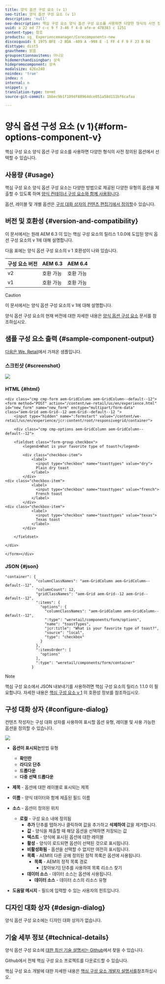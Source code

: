 ```yaml
---
title: 양식 옵션 구성 요소 (v 1)
seo-title: 양식 옵션 구성 요소 (v 1)
description: 'null'
seo-description: 핵심 구성 요소 양식 옵션 구성 요소를 사용하면 다양한 형식의 사전 정의된 옵션에서 선택할 수 있습니다.
uuid: a 22 ed 77 c-c 9 f 3-46 f 4-8 afe-e 478383 c 1251
content-type: 참조
products: sg_ Experiencemanager/Corecomponents-new
discoiquuid: E 1975 BFE -2 BDA -409 A -998 E -1 FF 4 F 9 F 23 B 94
disttype: dist5
gnavtheme: 밝음
groupsectionnavitems: 아니오
hidemerchandisingbar: 상속
hidepromocomponent: 상속
modalsize: 426x240
noindex: 'true'
index: n
internal: n
snippet: y
translation-type: tm+mt
source-git-commit: 1bbec9b1f109df88964dce051a58d111bf6cafaa

---
```



# 양식 옵션 구성 요소 (v 1){#form-options-component-v}

핵심 구성 요소 양식 옵션 구성 요소를 사용하면 다양한 형식의 사전 정의된 옵션에서 선택할 수 있습니다.

## 사용량 {#usage}

핵심 구성 요소 양식 옵션 구성 요소는 다양한 방법으로 제공된 다양한 유형의 옵션을 제출할 수 있도록 하며 [양식 컨테이너 구성 요소와 함께 사용됩니다](form-container.md).

옵션, 레이블 및 개별 옵션은 [구성 대화 상자의 컨텐츠 편집기에서 정의할](form-options-v1.md#main-pars_title)수 있습니다.

## 버전 및 호환성 {#version-and-compatibility}

이 문서에서는 원래 AEM 6.3 이 있는 핵심 구성 요소의 릴리스 1.0.0에 도입된 양식 옵션 구성 요소의 v 1에 대해 설명합니다.

다음 표에는 양식 옵션 구성 요소의 v 1 호환성이 나와 있습니다.

| 구성 요소 버전 | AEM 6.3 | AEM 6.4 |
|--- |--- |--- |
| v2 | 호환 가능 | 호환 가능 |
| v1 | 호환 가능 | 호환 가능 |

>[!CAUTION]
>
>이 문서에서는 양식 옵션 구성 요소의 v 1에 대해 설명합니다.
>
>양식 옵션 구성 요소의 현재 버전에 대한 자세한 내용은 [양식 옵션 구성 요소](form-options.md) 문서를 참조하십시오.

## 샘플 구성 요소 출력 {#sample-component-output}

[다음은 We. Retail](https://helpx.adobe.com/experience-manager/6-4/sites/developing/using/we-retail.html)에서 가져온 샘플입니다.

### 스크린샷 {#screenshot}

![](assets/chlimage_1-89.png)

### HTML {#html}

```
<div class="cmp cmp-form aem-GridColumn aem-GridColumn--default--12">
<form method="POST" action="/content/we-retail/us/en/experience.html" id="new_form" name="new_form" enctype="multipart/form-data" class="aem-Grid aem-Grid--12 aem-Grid--default--12 ">
    <input type="hidden" name=":formstart" value="/content/we-retail/us/en/experience/jcr:content/root/responsivegrid/container">
    
    <div class="cmp cmp-options aem-GridColumn aem-GridColumn--default--12">

    <fieldset class="form-group checkbox">
        <legend>What is your favorite type of toast?</legend>
        
        <div class="checkbox-item">
            <label>
              <input type="checkbox" name="toasttypes" value="dry">
              Plain dry toast
            </label>
        </div>
<div class="checkbox-item">
            <label>
              <input type="checkbox" name="toasttypes" value="french">
              French toast
            </label>
        </div>
<div class="checkbox-item">
            <label>
              <input type="checkbox" name="toasttypes" value="texas">
              Texas toast
            </label>
        </div>

    </fieldset>
    
</div>
    
</form></div>
```

### JSON {#json}

```
"container": {
              "columnClassNames": "aem-GridColumn aem-GridColumn--default--12",
              "columnCount": 12,
              "gridClassNames": "aem-Grid aem-Grid--12 aem-Grid--default--12",
              ":items": {
                "options": {
                  "columnClassNames": "aem-GridColumn aem-GridColumn--default--12",
                  ":type": "weretail/components/form/options",
                  "name": "toastTypes",
                  "jcr:title": "What is your favorite type of toast?",
                  "source": "local",
                  "type": "checkbox"
                }
              },
              ":itemsOrder": [
                "options"
              ],
              ":type": "weretail/components/form/container"
            }
```

>[!NOTE]
>
>핵심 구성 요소에서 JSON 내보내기를 사용하려면 핵심 구성 요소의 릴리스 1.1.0 이 필요합니다. 자세한 내용은 [핵심 구성 요소 v 1](versions.md#main-pars_title_236368006) 의 호환성 정보를 참조하십시오.

## 구성 대화 상자 {#configure-dialog}

컨텐츠 작성자는 구성 대화 상자를 사용하여 표시할 옵션 유형, 레이블 및 사용 가능한 옵션을 정의할 수 있습니다.

![](assets/chlimage_1-90.png)

* **옵션이 표시되는**방법 유형

   * **확인란**
   * **라디오 단추**
   * **드롭다운**
   * **다중 선택 드롭다운**

* **제목** - 옵션에 대한 레이블로 표시되는 제목
* **이름** - 양식 데이터와 함께 제출된 필드 이름
* **소스** - 옵션이 정의된 위치

   * **로컬** - 구성 요소 내에 정의됨
      * **추가** 단추를 탭하거나 클릭하여 값을 추가하고 **삭제하여** 값을 제거합니다.
      * **값** - 양식을 제출할 때 해당 옵션을 선택하면 저장되는 값
      * **텍스트** - 양식에 표시된 옵션에 대한 레이블
      * **활성** - 양식이 로드되면 옵션이 선택된 것으로 표시됩니다.
      * **비활성화됨** - 옵션을 선택할 수 없지만 여전히 표시됩니다.
      * **목록** - AEM의 다른 곳에 정의된 정적 목록은 옵션에 사용됩니다.
         * **목록** - AEM의 정적 목록 경로
            * [찾아보기] 단추를 사용하여 목록 리소스 찾기
      * **데이터 소스** - 데이터 소스는 옵션에 사용됩니다.
         * **데이터 소스** - 데이터 소스의 리소스 유형
* **도움말 메시지** - 필드에 입력할 수 있는 사용자의 힌트입니다.

## 디자인 대화 상자 {#design-dialog}

양식 옵션 구성 요소에는 디자인 대화 상자가 없습니다.

## 기술 세부 정보 {#technical-details}

양식 옵션 구성 요소에 [대한 최신 기술 설명서는 Github](https://github.com/adobe/aem-core-wcm-components/tree/master/content/src/content/jcr_root/apps/core/wcm/components/form/options/v1/options)에서 찾을 수 있습니다.

Github에서 전체 핵심 구성 요소 프로젝트를 다운로드할 수 있습니다.

핵심 구성 요소 개발에 대한 자세한 내용은 [핵심 구성 요소 개발자 설명서를](developing.md)참조하십시오.
